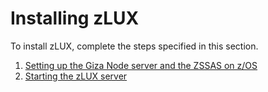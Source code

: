 # Installing zLUX

To install zLUX, complete the steps specified in this section.

1.  [Setting up the Giza Node server and the ZSSAS on z/OS](../topics/mvd-instsetupeverythingonzos.md)
1.  [Starting the zLUX server](../topics/mvd-startzluxserver.md)

